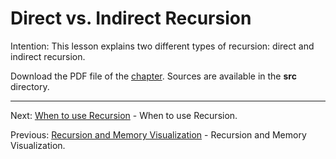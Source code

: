 # Direct vs. Indirect Recursion

Intention: This lesson explains two different types of recursion: direct and indirect recursion.

Download the PDF file of the [chapter](chapter_3.pdf). Sources are available in the <b>src</b> directory. 


<hr>

Next: [When to use Recursion](chapter_4.md "When to use Recursion") - When to use Recursion.

Previous: [Recursion and Memory Visualization](chapter_2.md "Recursion and Memory Visualization") - 
Recursion and Memory Visualization.